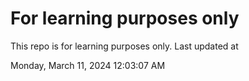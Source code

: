 # For learning purposes only
This repo is for learning purposes only.
Last updated at

Monday, March 11, 2024 12:03:07 AM

